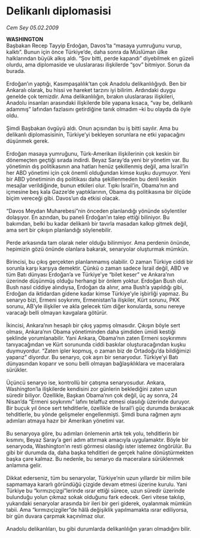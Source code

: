 # Delikanlı diplomasisi

*Cem Sey 05.02.2009*

<div class="taraf_structure_2col_1zq">
<div class="margen_n">



 <p><b>WASHINGTON</b> <br/>Başbakan Recep Tayyip Erdoğan, Davos’ta “masaya yumruğunu vurup, kalktı”. Bunun için önce Türkiye’de, daha sonra da Müslüman ülke halklarından büyük alkış aldı. “Şov bitti, perde kapandı” diyebilmek en güzeli olurdu, ama diplomaside ve uluslararası ilişkilerde “şov” bitmiyor. Sorun da burada. <br/><br/>Erdoğan’ın yaptığı, Kasımpaşalılık’tan çok Anadolu delikanlılığıydı. Ben bir Ankaralı olarak, bu hissi ve hareket tarzını iyi bilirim. Ardındaki duygu genelde çok temizdir. Ama delikanlılığın, bırakın uluslararası ilişkileri, Anadolu insanları arasındaki ilişkilerde bile yapana kısaca, “vay be, delikanlı adammış” lafından fazlasını getirdiğine tanık olmadım –ki bu olayda da öyle oldu. <br/><br/>Şimdi Başbakan övgüyü aldı. Onun açısından bu iş bitti sayılır. Ama bu delikanlı diplomasisinin, Türkiye’yi bekleyen sorunlara ne etki yapacağını düşünmek gerek. <br/><br/>Erdoğan masaya yumruğunu, Türk-Amerikan ilişkilerinin çok keskin bir dönemeçten geçtiği sırada indirdi. Beyaz Saray’da yeni bir yönetim var. Bu yönetimin dış politikasının ana hatları henüz şekillenmiş değil, ama İsrail’in her ABD yönetimi için çok önemli olduğundan kimse kuşku duymuyor. Yeni bir ABD yönetiminin dış politikası daha şekillenmeden bu denli keskin mesajlar verildiğinde, bunun etkileri olur. Tıpkı İsrail’in, Obama’nın and içmesine beş kala Gazze’de yaptıklarının, Obama dış politikasına bir ölçüde biçim vereceği gibi. Davos’un da etkisi olacak. <br/><br/>“Davos Meydan Muharebesi”nin önceden planlandığı yönünde söylentiler dolaşıyor. En azından, bu paneli Erdoğan’ın talep ettiği biliniyor. Bu bakımdan, belki bu kadar delikanlı bir tavırla masadan kalkıp gitmek değil, ama sert bir çıkışın planlandığı söylenebilir. <br/><br/>Perde arkasında tam olarak neler olduğu bilinmiyor. Ama perdenin önünde, hepimizin gözü önünde olanlara bakarak, senaryolar oluşturmak mümkün. <br/><br/>Birincisi, bu çıkış gerçekten planlanmamış olabilir. O zaman Türkiye ciddi bir sorunla karşı karşıya demektir. Çünkü o zaman sadece İsrail değil, ABD ve tüm Batı dünyası Erdoğan’a ve Türkiye’ye “bilet keser” ve Ankara’nın üzerinde düşünmüş olduğu herhangi bir önlem yoktur. Erdoğan Bush olur. Bush nasıl ciddiye alındıysa, Erdoğan da alınır, ama Bush’a yapıldığı gibi, Erdoğan da iktidardan gidene kadar kimse Türkiye’yle işbirliği yapmaz. Bu senaryo bizi, Ermeni soykırımı, Ermenistan’la ilişkiler, Kürt sorunu, PKK sorunu, AB’yle ilişkiler ve akla gelecek tüm diğer konularda, sonu nereye varacağı belli olmayan kavgalara götürür. <br/><br/>İkincisi, Ankara’nın hesaplı bir çıkış yapmış olmasıdır. Çıkışın böyle sert olması, Ankara’nın Obama yönetiminden daha şimdiden ümidi kestiği şeklinde yorumlanabilir. Yani Ankara, Obama’nın zaten Ermeni soykırımını tanıyacağından ve Kürt sorununda ciddi baskılar oluşturacağından kuşku duymuyordur. “Zaten ipler kopmuş, o zaman biz de Ortadoğu’da bildiğimizi yaparız” diyordur. Bu senaryo, çok aşırı bir senaryodur. Türkiye’yi Batı dünyasından koparır ve sonu belli olmayan bağlaşıklıklara ve maceralara sürükler. <br/><br/>Üçüncü senaryo ise, kontrollü bir çatışma senaryosudur. Ankara, Washington’la ilişkilerde kendisini zor günlerin beklediğini zaten uzun süredir biliyor. Özellikle, Başkan Obama’nın çok değil, üç ay sonra, 24 Nisan’da “Ermeni soykırımı” lafını telaffuz etmesi olasılığı üzerinde duruyor. Bir buçuk yıl önce sert tehditlerle, özellikle de İsrail’i güç durumda bırakacak tehditlerle, bu yönde gelişmeler engellenmişti. Şimdi buna rağmen aynı adımları atmaya hazır bir Amerikan yönetimi var. <br/><br/>Bu senaryoya göre, bu adımları önlemenin artık tek yolu, tehditlerin bir kısmını, Beyaz Saray’a geri adım attırmak amacıyla uygulamaktır. Böyle bir senaryoda, Washington’ın resti görmesi olasılığı ister istemez öngörülür. Bu gibi bir durumda da, daha başka tehditleri de gerçek haline dönüştürmekten başka çare kalmaz. Bu nedenle, bu senaryo da maceralara sürüklenmek anlamına gelir. <br/><br/>Dikkat ederseniz, tüm bu senaryolar, Türkiye’nin uzun yıllardır bir milim bile sapmamaya kararlı göründüğü çizgide devam etmesi üzerine kurulu. Yani Türkiye bu “kırmızıçizgi”lerinde ısrar ettiği sürece, uzun süredir üzerinde bulunduğu yolun çıkmaz sokak olduğunu fark edecek. Geri vitese takılıp, yukarıdaki senaryolar arasında bir ileri bir geri giderek, oyalanmak mümkün tabii. Ama “kırmızıçizgiler”de hâlâ değişiklik yapılmamakta ısrar ediliyorsa, bir gün duvara çarpmak kaçınılmaz olur. <br/><br/>Anadolu delikanlıları, bu gibi durumlarda delikanlılığın yararı olmadığını bilir.</p>

<br/>


<div id="taraf_not">
</div>

</div>


</div>
